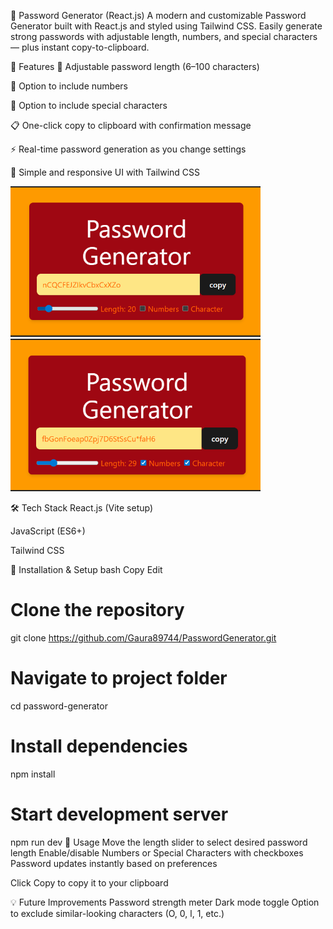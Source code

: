 🔐 Password Generator (React.js)
A modern and customizable Password Generator built with React.js and styled using Tailwind CSS.
Easily generate strong passwords with adjustable length, numbers, and special characters — plus instant copy-to-clipboard.

🚀 Features
📏 Adjustable password length (6–100 characters)

🔢 Option to include numbers

🔣 Option to include special characters

📋 One-click copy to clipboard with confirmation message

⚡ Real-time password generation as you change settings

🎨 Simple and responsive UI with Tailwind CSS

<img src="./screenshot/WithoutNC.png" width="400">
<img src="./screenshot/NC.png" width="400">

🛠️ Tech Stack
React.js (Vite setup)

JavaScript (ES6+)

Tailwind CSS

📂 Installation & Setup
bash
Copy
Edit
# Clone the repository
git clone https://github.com/Gaura89744/PasswordGenerator.git

# Navigate to project folder
cd password-generator

# Install dependencies
npm install

# Start development server
npm run dev
📜 Usage
Move the length slider to select desired password length
Enable/disable Numbers or Special Characters with checkboxes
Password updates instantly based on preferences

Click Copy to copy it to your clipboard

💡 Future Improvements
Password strength meter
Dark mode toggle
Option to exclude similar-looking characters (O, 0, l, 1, etc.)


